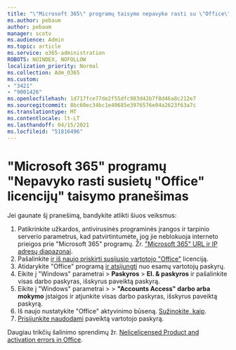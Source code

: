```yaml
---
title: "\"Microsoft 365\" programų taisymo nepavyko rasti su \"Office\" licencijomis susijusio pranešimo"
ms.author: pebaum
author: pebaum
manager: scotv
ms.audience: Admin
ms.topic: article
ms.service: o365-administration
ROBOTS: NOINDEX, NOFOLLOW
localization_priority: Normal
ms.collection: Adm_O365
ms.custom:
- "3421"
- "9001426"
ms.openlocfilehash: 1d717fce77de2f55dfc983d42b7f8d46a8c212e7
ms.sourcegitcommit: 8bc60ec34bc1e40685e3976576e04a2623f63a7c
ms.translationtype: MT
ms.contentlocale: lt-LT
ms.lasthandoff: 04/15/2021
ms.locfileid: "51816496"
---
```

# <a name="fixing-the-microsoft-365-apps-couldnt-find-office-licenses-associated-message"></a>"Microsoft 365" programų "Nepavyko rasti susietų "Office" licencijų" taisymo pranešimas

Jei gaunate šį pranešimą, bandykite atlikti šiuos veiksmus:

1. Patikrinkite užkardos, antivirusinės programinės įrangos ir tarpinio serverio parametrus, kad patvirtintumėte, jog jie neblokuoja interneto prieigos prie "Microsoft 365" programų. Žr. ["Microsoft 365" URL ir IP adresų diapazonai](https://docs.microsoft.com/office365/enterprise/urls-and-ip-address-ranges).
2. Pašalinkite [ir iš naujo priskirti susijusio vartotojo "Office"](https://docs.microsoft.com/microsoft-365/admin/manage/assign-licenses-to-users) licenciją. 
3. Atidarykite "Office" programą [ir atsijungti](https://support.office.com/article/5a20dc11-47e9-4b6f-945d-478cb6d92071) nuo esamų vartotojų paskyrų.
4. Eikite į "Windows" parametrai > **Paskyros**  >  **El. & paskyros** ir pašalinkite visas darbo paskyras, išskyrus paveiktą paskyrą.
5. Eikite į "Windows" parametrai >  >  **"Accounts Access" darbo arba mokymo** įstaigos ir atjunkite visas darbo paskyras, išskyrus paveiktą paskyrą.
6. Iš naujo nustatykite "Office" aktyvinimo būseną. [Sužinokite, kaip](https://docs.microsoft.com/office365/troubleshoot/activation/reset-office-365-proplus-activation-state).
7. [Prisijunkite naudodami](https://support.office.com/article/628ea040-f265-49de-b986-be09c3ebf8a9) paveiktą vartotojo paskyrą.

Daugiau trikčių šalinimo sprendimų žr. [Nelicelicensed Product and activation errors in Office](https://support.office.com/Article/0d23d3c0-c19c-4b2f-9845-5344fedc4380).